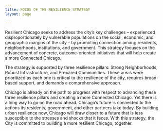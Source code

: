 ```yaml
---
title: FOCUS OF THE RESILIENCE STRATEGY
layout: page

---
```



Resilient Chicago seeks to address the city’s key challenges – experienced disproportionately by vulnerable populations on the social, economic, and geographic margins of the city – by promoting connection among residents, neighborhoods, institutions, and government. This strategy focuses on the advancement of concrete, outcome-oriented initiatives that will help create a more Connected Chicago.

The strategy is supported by three resilience pillars: Strong Neighborhoods, Robust Infrastructure, and Prepared Communities. These areas were prioritized as each one is critical to the resilience of the city, requires broad-based support, and demands a comprehensive approach.

Chicago is already on the path to progress with respect to advancing these three resilience pillars and creating a more Connected Chicago. Yet there is a long way to go on the road ahead.
Chicago’s future is connected to the actions its residents, government, and other partners take today. By building urban resilience now, Chicago will draw closer to a future that is less susceptible to the stresses and shocks that it faces.
With this strategy, the City is committed to building a more resilient Chicago, together.